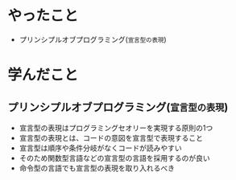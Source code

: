 # やったこと
- プリンシプルオブプログラミング(`宣言型の表現`)

# 学んだこと

## プリンシプルオブプログラミング(`宣言型の表現`)
- 宣言型の表現はプログラミングセオリーを実現する原則の1つ
- 宣言型の表現とは、コードの意図を宣言型で表現すること
- 宣言型は順序や条件分岐がなくコードが読みやすい
- そのため関数型言語などの宣言型の言語を採用するのが良い
- 命令型の言語でも宣言型の表現を取り入れるべき
